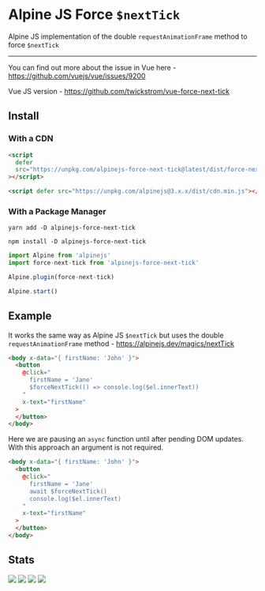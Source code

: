 # Alpine JS Force `$nextTick`

Alpine JS implementation of the double `requestAnimationFrame` method to force
`$nextTick`

---

You can find out more about the issue in Vue here -
https://github.com/vuejs/vue/issues/9200

Vue JS version - https://github.com/twickstrom/vue-force-next-tick

## Install

### With a CDN

```html
<script
  defer
  src="https://unpkg.com/alpinejs-force-next-tick@latest/dist/force-next-tick.min.js"
></script>

<script defer src="https://unpkg.com/alpinejs@3.x.x/dist/cdn.min.js"></script>
```

### With a Package Manager

```shell
yarn add -D alpinejs-force-next-tick

npm install -D alpinejs-force-next-tick
```

```js
import Alpine from 'alpinejs'
import force-next-tick from 'alpinejs-force-next-tick'

Alpine.plugin(force-next-tick)

Alpine.start()
```

## Example

It works the same way as Alpine JS `$nextTick` but uses the double
`requestAnimationFrame` method - https://alpinejs.dev/magics/nextTick

```html
<body x-data="{ firstName: 'John' }">
  <button
    @click="
      firstName = 'Jane'
      $forceNextTick(() => console.log($el.innerText))
    "
    x-text="firstName"
  >
  </button>
</body>
```

Here we are pausing an `async` function until after pending DOM updates. With
this approach an argument is not required.

```html
<body x-data="{ firstName: 'John' }">
  <button
    @click="
      firstName = 'Jane'
      await $forceNextTick()
      console.log($el.innerText)
    "
    x-text="firstName"
  >
  </button>
</body>
```

## Stats

![](https://img.shields.io/bundlephobia/min/alpinejs-force-next-tick)
![](https://img.shields.io/npm/v/alpinejs-force-next-tick)
![](https://img.shields.io/npm/dt/alpinejs-force-next-tick)
![](https://img.shields.io/github/license/markmead/alpinejs-force-next-tick)
